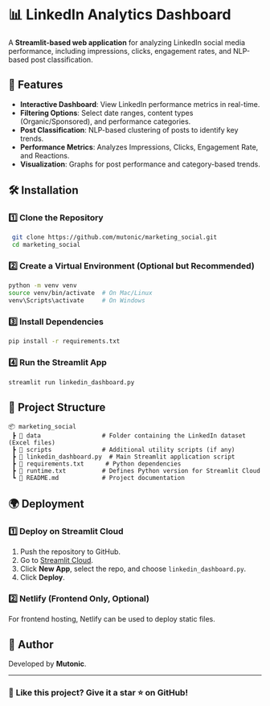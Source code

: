 # 📊 LinkedIn Analytics Dashboard

A **Streamlit-based web application** for analyzing LinkedIn social media performance, including impressions, clicks, engagement rates, and NLP-based post classification.

## 🚀 Features
- **Interactive Dashboard**: View LinkedIn performance metrics in real-time.
- **Filtering Options**: Select date ranges, content types (Organic/Sponsored), and performance categories.
- **Post Classification**: NLP-based clustering of posts to identify key trends.
- **Performance Metrics**: Analyzes Impressions, Clicks, Engagement Rate, and Reactions.
- **Visualization**: Graphs for post performance and category-based trends.

## 🛠️ Installation

### **1️⃣ Clone the Repository**
```bash
 git clone https://github.com/mutonic/marketing_social.git
 cd marketing_social
```

### **2️⃣ Create a Virtual Environment (Optional but Recommended)**
```bash
python -m venv venv
source venv/bin/activate  # On Mac/Linux
venv\Scripts\activate     # On Windows
```

### **3️⃣ Install Dependencies**
```bash
pip install -r requirements.txt
```

### **4️⃣ Run the Streamlit App**
```bash
streamlit run linkedin_dashboard.py
```

## 📂 Project Structure
```
📦 marketing_social
 ┣ 📂 data                 # Folder containing the LinkedIn dataset (Excel files)
 ┣ 📂 scripts              # Additional utility scripts (if any)
 ┣ 📜 linkedin_dashboard.py  # Main Streamlit application script
 ┣ 📜 requirements.txt      # Python dependencies
 ┣ 📜 runtime.txt          # Defines Python version for Streamlit Cloud
 ┗ 📜 README.md            # Project documentation
```

## 🌍 Deployment

### **1️⃣ Deploy on Streamlit Cloud**
1. Push the repository to GitHub.
2. Go to [Streamlit Cloud](https://share.streamlit.io/).
3. Click **New App**, select the repo, and choose `linkedin_dashboard.py`.
4. Click **Deploy**.

### **2️⃣ Netlify (Frontend Only, Optional)**
For frontend hosting, Netlify can be used to deploy static files.

## 📝 Author
Developed by **Mutonic**.

---

### 🌟 **Like this project? Give it a star ⭐ on GitHub!**
